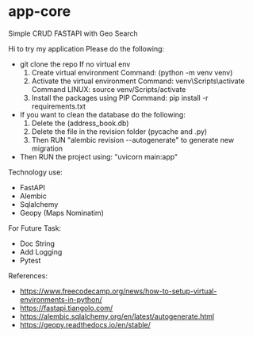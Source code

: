 # app-core
Simple CRUD FASTAPI with Geo Search 

Hi to try my application
Please do the following:
   - git clone the repo
   If no virtual env 
      1. Create virtual environment Command: (python -m venv venv)
      2. Activate the virtual environment
         Command: venv\Scripts\activate
         Command LINUX: source venv/Scripts/activate
      3. Install the packages using PIP Command: pip install -r requirements.txt
   - If you want to clean the database do the following:
      1. Delete the (address_book.db)
      2. Delete the file in the revision folder (pycache and .py)
      3. Then RUN "alembic revision --autogenerate" to generate new migration   
   - Then RUN the project using: "uvicorn main:app"

Technology use: 
   - FastAPI
   - Alembic
   - Sqlalchemy
   - Geopy (Maps Nominatim) 

For Future Task:
  - Doc String
  - Add Logging
  - Pytest

References:
   - https://www.freecodecamp.org/news/how-to-setup-virtual-environments-in-python/
   - https://fastapi.tiangolo.com/
   - https://alembic.sqlalchemy.org/en/latest/autogenerate.html
   - https://geopy.readthedocs.io/en/stable/
